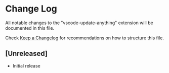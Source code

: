 # Change Log

All notable changes to the "vscode-update-anything" extension will be documented in this file.

Check [Keep a Changelog](http://keepachangelog.com/) for recommendations on how to structure this file.

## [Unreleased]

- Initial release